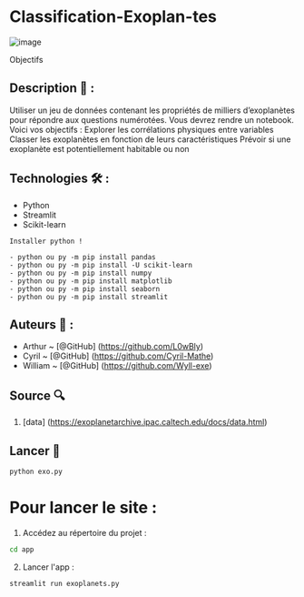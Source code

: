 # Classification-Exoplan-tes
![image](https://github.com/user-attachments/assets/50a566eb-244f-4a32-b95c-6017451e4daf)


Objectifs

## Description 📝 :

Utiliser un jeu de données contenant les propriétés de milliers d’exoplanètes pour  répondre aux questions numérotées. Vous devrez rendre un notebook. Voici vos objectifs :
Explorer les corrélations physiques entre variables
Classer les exoplanètes en fonction de leurs caractéristiques
Prévoir si une exoplanète est potentiellement habitable ou non


## Technologies 🛠️ :

- Python
- Streamlit
- Scikit-learn

```
Installer python !

- python ou py -m pip install pandas
- python ou py -m pip install -U scikit-learn
- python ou py -m pip install numpy
- python ou py -m pip install matplotlib
- python ou py -m pip install seaborn
- python ou py -m pip install streamlit

```

## Auteurs 🙇 :

- Arthur ~ [@GitHub] (https://github.com/L0wBly)
- Cyril ~ [@GitHub] (https://github.com/Cyril-Mathe)
- William ~ [@GitHub] (https://github.com/Wyll-exe)
  

## Source 🔍️

1. [data] (https://exoplanetarchive.ipac.caltech.edu/docs/data.html)


## Lancer 🚀

```
python exo.py

```

# Pour lancer le site :

1. Accédez au répertoire du projet :
```bash
cd app

```

2. Lancer l'app :
```bash
streamlit run exoplanets.py

```
